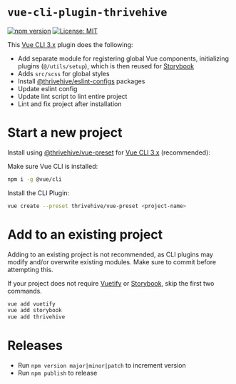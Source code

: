 # `vue-cli-plugin-thrivehive`

[![npm version](https://badge.fury.io/js/vue-cli-plugin-thrivehive.svg)](https://badge.fury.io/js/vue-cli-plugin-thrivehive)
[![License: MIT](https://img.shields.io/badge/License-MIT-green.svg)](https://opensource.org/licenses/MIT)

This [Vue CLI 3.x](https://cli.vuejs.org/) plugin does the following:

- Add separate module for registering global Vue components, initializing plugins (`@/utils/setup`), which is then reused for [Storybook](https://storybook.js.org/basics/guide-vue/)
- Adds `src/scss` for global styles
- Install [@thrivehive/eslint-configs](https://github.com/thrivehive/eslint-configs) packages
- Update eslint config
- Update lint script to lint entire project
- Lint and fix project after installation

# Start a new project

Install using [@thrivehive/vue-preset](https://github.com/thrivehive/vue-preset) for [Vue CLI 3.x](https://cli.vuejs.org/) (recommended):

Make sure Vue CLI is installed:

```bash
npm i -g @vue/cli
```

Install the CLI Plugin:

```bash
vue create --preset thrivehive/vue-preset <project-name>
```

# Add to an existing project

Adding to an existing project is not recommended, as CLI plugins may modify and/or overwrite existing modules. Make sure to commit before attempting this. 

If your project does not require [Vuetify](https://vuetifyjs.com/en/) or [Storybook](https://storybook.js.org/basics/guide-vue/), skip the first two commands.

```bash
vue add vuetify
vue add storybook
vue add thrivehive
```

# Releases

- Run `npm version major|minor|patch` to increment version
- Run `npm publish` to release
